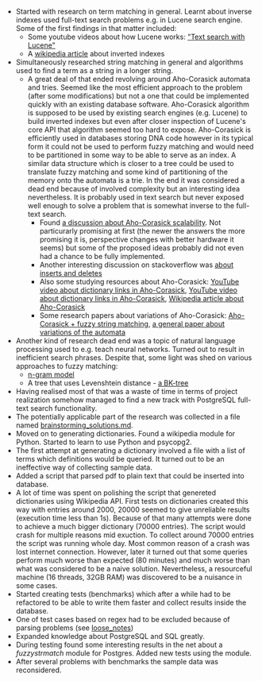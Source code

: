 * Started with research on term matching in general. Learnt about inverse indexes used full-text search problems e.g. in Lucene search engine. Some of the first findings in that matter included:
  * Some youtube videos about how Lucene works: ["Text search with Lucene"](https://www.youtube.com/watch?v=x37B_lCi_gc)
  * A [wikipedia article](https://en.wikipedia.org/wiki/Inverted_index) about inverted indexes
* Simultaneously researched string matching in general and algorithms used to find a term as a string in a longer string.
  * A great deal of that ended revolving around Aho-Corasick automata and tries. Seemed like the most efficient approach to the problem (after some modifications) but not a one that could be implemented quickly with an existing database software. Aho-Corasick algorithm is supposed to be used by existing search engines (e.g. Lucene) to build inverted indexes but even after closer inspection of Lucene's core API that algorithm seemed too hard to expose. Aho-Corasick is efficiently used in databases storing DNA code however in its typical form it could not be used to perform fuzzy matching and would need to be partitioned in some way to be able to serve as an index. A similar data structure which is closer to a tree could be used to translate fuzzy matching and some kind of partitioning of the memory onto the automata is a trie. In the end it was considered a dead end because of involved complexity but an interesting idea nevertheless. It is probably used in text search but never exposed well enough to solve a problem that is somewhat inverse to the full-text search.
    * Found [a discussion about Aho-Corasick scalability](https://stackoverflow.com/questions/5133916/scalability-of-aho-corasick). Not particurarly promising at first (the newer the answers the more promising it is, perspective changes with better hardware it seems) but some of the proposed ideas probably did not even had a chance to be fully implemented.
    * Another interesting discussion on stackoverflow was [about inserts and deletes](https://stackoverflow.com/questions/53288664/updating-an-aho-corasick-trie-in-the-face-of-inserts-and-deletes)
    * Also some studying resources about Aho-Corasick: [YouTube video about dictionary links in Aho-Corasick](https://www.youtube.com/watch?v=O7_w001f58c), [YouTube video about dictionary links in Aho-Corasick](https://www.youtube.com/watch?v=OFKxWFew_L0), [Wikipedia article about Aho-Corasick](https://en.wikipedia.org/wiki/Aho%E2%80%93Corasick_algorithm)
    * Some research papers about variations of Aho-Corasick: [Aho-Corasick + fuzzy string matching](https://cs.stackexchange.com/questions/93339/a-fuzzy-string-matching-algorithm-for-finding-all-occurrences-from-a-set-of-stri), [a general paper about variations of the automata](https://dl.acm.org/doi/abs/10.1145/3200842.3200850)
* Another kind of research dead end was a topic of natural language processing used to e.g. teach neural networks. Turned out to result in inefficient search phrases. Despite that, some light was shed on various approaches to fuzzy matching:
  * [n-gram model](https://en.wikipedia.org/wiki/N-gram#Applications_and_considerations)
  * A tree that uses Levenshtein distance - [a BK-tree](https://signal-to-noise.xyz/post/bk-tree/)
* Having realised most of that was a waste of time in terms of project realization somehow managed to find a new track with PostgreSQL full-text search functionality.
* The potentially applicable part of the research was collected in a file named [brainstorming_solutions.md](brainstorming_solutions.md).
* Moved on to generating dictionaries. Found a wikipedia module for Python. Started to learn to use Python and psycopg2. 
* The first attempt at generating a dictionary involved a file with a list of terms which definitions would be queried. It turned out to be an ineffective way of collecting sample data.
* Added a script that parsed pdf to plain text that could be inserted into database.
* A lot of time was spent on polishing the script that genereted dictionaries using Wikipedia API. First tests on dictionaries created this way with entries around 2000, 20000 seemed to give unreliable results (execution time less than 1s). Because of that many attempts were done to achieve a much bigger dictionary (70000 entries). The script would crash for multiple reasons mid exuction. To collect around 70000 entries the script was running whole day. Most common reason of a crash was lost internet connection. However, later it turned out that some queries perform much worse than expected (80 minutes) and much worse than what was considered to be a naive solution. Nevertheless, a resourceful machine (16 threads, 32GB RAM) was discovered to be a nuisance in some cases.
* Started creating tests (benchmarks) which after a while had to be refactored to be able to write them faster and collect results inside the database.
* One of test cases based on regex had to be excluded because of parsing problems (see [loose_notes](loose_notes.md))
* Expanded knowledge about PostgreSQL and SQL greatly.
* During testing found some interesting results in the net about a _fuzzystrmatch_ module for Postgres. Added new tests using the module.
* After several problems with benchmarks the sample data was reconsidered.